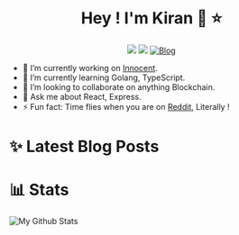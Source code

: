 <div align="center">

# Hey ! I'm Kiran :wave: :star:

[<img src="https://img.shields.io/badge/twitter-%231DA1F2.svg?&style=for-the-badge&logo=twitter&logoColor=white" />](https://twitter.com/Y0ungb100d21)
[<img src="https://img.shields.io/badge/linkedin-%230077B5.svg?&style=for-the-badge&logo=linkedin&logoColor=white" />](https://www.linkedin.com/in/kiranravihegde/)
[![Blog][BlogBadge]][BlogURL]
</div>

- 🔭 I’m currently working on [Innocent](https://github.com/HankiGreed/Innocent).
- 🌱 I’m currently learning Golang, TypeScript.
- 👯 I’m looking to collaborate on anything Blockchain.
- 💬 Ask me about React, Express.
- ⚡ Fun fact: Time flies when you are on [Reddit](https://reddit.com), Literally !

# :sparkles: Latest Blog Posts
<!-- BLOG-POST-LIST:START -->
<!-- BLOG-POST-LIST:END -->

# :bar_chart: Stats 

![My Github Stats](https://github-readme-stats.vercel.app/api?username=HankiGreed&show_icons=true&title_color=fff&icon_color=79ff97&text_color=9f9f9f&bg_color=151515)


[BlogBadge]: https://img.shields.io/static/v1?label=MY&message=BLOG&style=for-the-badge&logo=ethereum&color=blue
[BlogURL]: https://blogchain.wtf

